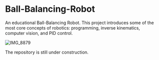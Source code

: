 # Ball-Balancing-Robot
An educational Ball-Balancing Robot. This project introduces some of the most core concepts of robotics: programming, inverse kinematics, computer vision, and PID control.

![IMG_8879](https://github.com/user-attachments/assets/d2104fa5-d2e3-4ce5-b4ce-02b849706bc1)

The repository is still under construction.
